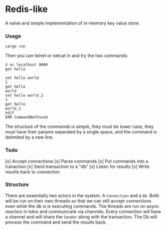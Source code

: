 # Redis-like

A naive and simple implementation of in-memory key value store.

### Usage

```
cargo run
```

Then you can telnet or netcat in and try the two commands:

```
$ nc localhost 9000
get hello

set hello world
1
get hello
world
set hello world_2
1
get hello
world_2
kdjf
ERR CommandNotFound

```

The structure of the commands is simple, they must be lower case, they must have their
params separated by a single space, and the command is delimited by a new line.

### Todo

[x] Accept connections
[x] Parse commands
[x] Put commands into a tranaction
[x] Send transaction to a "db"
[x] Listen for results
[x] Write results back to connection

### Structure

There are essentially two actors in the system. A `Connection` and a `Db`. Both
will be run on their own threads so that we can still accept connections even while the db is
is executing commands. The threads are run on async reactors in tokio and communicate via
channels. Every connection will have a channel and will share the `Sender` along with the
transaction. The Db will process the command and send the results back.
